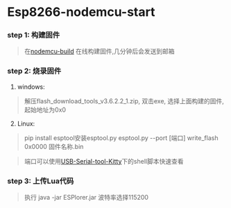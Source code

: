 # Esp8266-nodemcu-start

### step 1: 构建固件
> 在[nodemcu-build](https://nodemcu-build.com/) 在线构建固件,几分钟后会发送到邮箱

### step 2: 烧录固件
1. windows:
> 解压flash_download_tools_v3.6.2.2_1.zip, 双击exe, 选择上面构建的固件,起始地址为0x0

2. Linux:
> pip install esptool安装esptool.py
> esptool.py --port [端口] write_flash 0x0000 固件名称.bin

> 端口可以使用[USB-Serial-tool-Kitty](https://github.com/SenseAge/USB-Serial-tool-Kitty)下的shell脚本快速查看

### step 3: 上传Lua代码
> 执行 java -jar ESPlorer.jar 波特率选择115200
